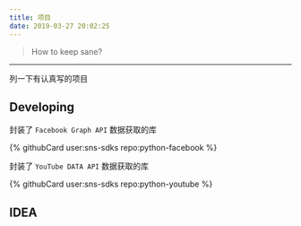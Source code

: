 ```yaml
---
title: 项目
date: 2019-03-27 20:02:25
---
```


>How to keep sane?

---

列一下有认真写的项目

Developing
----------

封装了 `Facebook Graph API` 数据获取的库

{% githubCard user:sns-sdks repo:python-facebook %}


封装了 `YouTube DATA API` 数据获取的库

{% githubCard user:sns-sdks repo:python-youtube %}


IDEA
----

